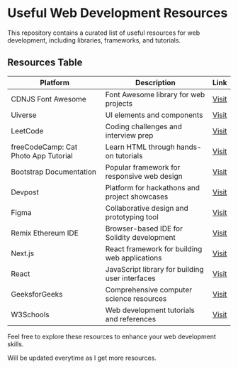 # Useful Web Development Resources 

This repository contains a curated list of useful resources for web development, including libraries, frameworks, and tutorials.

## Resources Table

| Platform                                  | Description                            | Link                                                     |
|-------------------------------------------|----------------------------------------|----------------------------------------------------------|
| CDNJS Font Awesome                        | Font Awesome library for web projects  | [Visit](https://cdnjs.com/libraries/font-awesome)        |
| Uiverse                                   | UI elements and components             | [Visit](https://uiverse.io/elements?)                    |
| LeetCode                                  | Coding challenges and interview prep   | [Visit](https://leetcode.com/)                           |
| freeCodeCamp: Cat Photo App Tutorial      | Learn HTML through hands-on tutorials  | [Visit](https://www.freecodecamp.org/learn/2022/responsive-web-design/learn-html-by-building-a-cat-photo-app/step-1) |
| Bootstrap Documentation                   | Popular framework for responsive web design  | [Visit](https://getbootstrap.com/docs/5.3/getting-started/introduction/) |
| Devpost                                   | Platform for hackathons and project showcases  | [Visit](https://devpost.com/)                           |
| Figma                                     | Collaborative design and prototyping tool      | [Visit](https://www.figma.com)                          |
| Remix Ethereum IDE                        | Browser-based IDE for Solidity development     | [Visit](https://remix.ethereum.org/)                    |
| Next.js                                   | React framework for building web applications  | [Visit](https://nextjs.org/)                            |
| React                                     | JavaScript library for building user interfaces | [Visit](https://react.dev/)                             |
| GeeksforGeeks                             | Comprehensive computer science resources       | [Visit](https://www.geeksforgeeks.org/)                 |
| W3Schools                                 | Web development tutorials and references       | [Visit](https://www.w3schools.com/)                     |

Feel free to explore these resources to enhance your web development skills.

Will be updated everytime as I get more resources.
